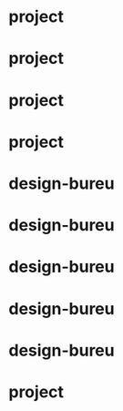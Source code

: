 # project
# project
# project
# project
# design-bureu
# design-bureu
# design-bureu
# design-bureu
# design-bureu
# project
